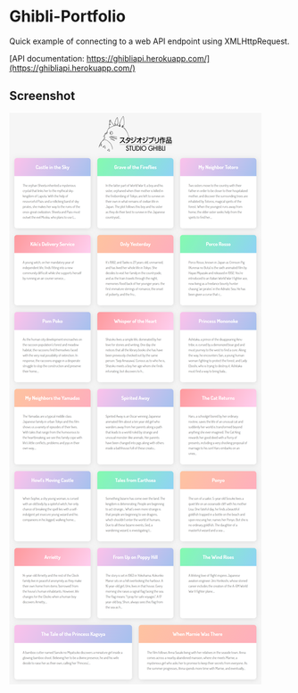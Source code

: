 # Ghibli-Portfolio

Quick example of connecting to a web API endpoint using XMLHttpRequest.

[API documentation: https://ghibliapi.herokuapp.com/](https://ghibliapi.herokuapp.com/)

## Screenshot

![website screenshot](https://github.com/miffycs/Ghibli-Portfolio/blob/master/website_screenshot.png)
